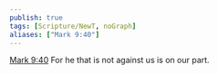 ```yaml
---
publish: true
tags: [Scripture/NewT, noGraph]
aliases: ["Mark 9:40"]
---
```

[Mark 9:40](https://churchofjesuschrist.org/study/scriptures/nt/mark/9?lang=eng&id=p40#p40) For he that is not against us is on our part.
